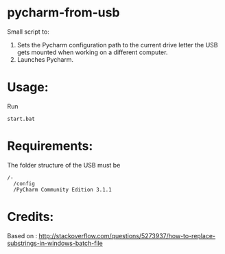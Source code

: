 pycharm-from-usb
================

Small script to:

1. Sets the Pycharm configuration path to the current drive letter the USB gets mounted when working on a different computer.
2. Launches Pycharm.

Usage:
================

Run
 
    start.bat
    
  
Requirements:
================

The folder structure of the USB must be

    /-
      /config
      /PyCharm Community Edition 3.1.1
  
  
Credits:
================

Based on : http://stackoverflow.com/questions/5273937/how-to-replace-substrings-in-windows-batch-file
